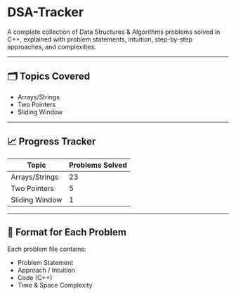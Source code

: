 # DSA-Tracker
A complete collection of Data Structures &amp; Algorithms problems solved in C++, explained with problem statements, intuition, step-by-step approaches, and complexities.

---

## 🗂️ Topics Covered
- Arrays/Strings
- Two Pointers
- Sliding Window
  
---

## 📈 Progress Tracker
| Topic | Problems Solved |
|--------|-----------------|
| Arrays/Strings | 23|
| Two Pointers   | 5 | 
| Sliding Window | 1 |

---

## 🧩 Format for Each Problem
Each problem file contains:
- Problem Statement
- Approach / Intuition
- Code (C++)
- Time & Space Complexity
